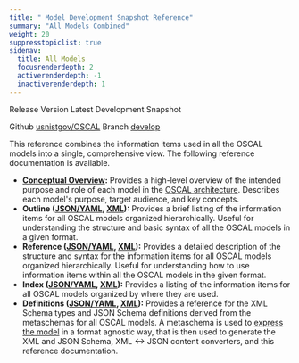 ```yaml
---
title: " Model Development Snapshot Reference"
summary: "All Models Combined"
weight: 20
suppresstopiclist: true
sidenav:
  title: All Models
  focusrenderdepth: 2
  activerenderdepth: -1
  inactiverenderdepth: 1
---
```


<p><span class="usa-tag">Release Version</span> Latest Development Snapshot</p>
<p><span class="usa-tag">Github</span> <a href="https://github.com/usnistgov/OSCAL">usnistgov/OSCAL</a> <span class="usa-tag">Branch</span> <a href="https://github.com/usnistgov/OSCAL/tree/develop">develop</a></p>

This reference combines the information items used in all the OSCAL models into a single, comprehensive view. The following reference documentation is available.

- **[Conceptual Overview](/concepts/layer/):** Provides a high-level overview of the intended purpose and role of each model in the [OSCAL architecture](/concepts/layer/). Describes each model's purpose, target audience, and key concepts.
- **Outline ([JSON/YAML](json-outline/), [XML](xml-outline/)):** Provides a brief listing of the information items for all OSCAL models organized hierarchically. Useful for understanding the structure and basic syntax of all the OSCAL models in a given format.
- **Reference ([JSON/YAML](json-reference/), [XML](xml-reference/)):** Provides a detailed description of the structure and syntax for the information items for all OSCAL models organized hierarchically. Useful for understanding how to use information items within all the OSCAL models in the given format.
- **Index ([JSON/YAML](json-index/), [XML](xml-index/)):** Provides a listing of the information items for all OSCAL models organized by where they are used.
- **Definitions ([JSON/YAML](json-definitions/), [XML](xml-definitions/)):** Provides a reference for the XML Schema types and JSON Schema definitions derived from the metaschemas for all OSCAL models. A metaschema is used to [express the model](/concepts/layer/overview/#modeling-approach) in a format agnostic way, that is then used to generate the XML and JSON Schema, XML <-> JSON content converters, and this reference documentation.
